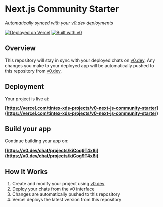 # Next.js Community Starter

*Automatically synced with your [v0.dev](https://v0.dev) deployments*

[![Deployed on Vercel](https://img.shields.io/badge/Deployed%20on-Vercel-black?style=for-the-badge&logo=vercel)](https://vercel.com/tintex-xds-projects/v0-next-js-community-starter)
[![Built with v0](https://img.shields.io/badge/Built%20with-v0.dev-black?style=for-the-badge)](https://v0.dev/chat/projects/kiCog9T4x8i)

## Overview

This repository will stay in sync with your deployed chats on [v0.dev](https://v0.dev).
Any changes you make to your deployed app will be automatically pushed to this repository from [v0.dev](https://v0.dev).

## Deployment

Your project is live at:

**[https://vercel.com/tintex-xds-projects/v0-next-js-community-starter](https://vercel.com/tintex-xds-projects/v0-next-js-community-starter)**

## Build your app

Continue building your app on:

**[https://v0.dev/chat/projects/kiCog9T4x8i](https://v0.dev/chat/projects/kiCog9T4x8i)**

## How It Works

1. Create and modify your project using [v0.dev](https://v0.dev)
2. Deploy your chats from the v0 interface
3. Changes are automatically pushed to this repository
4. Vercel deploys the latest version from this repository